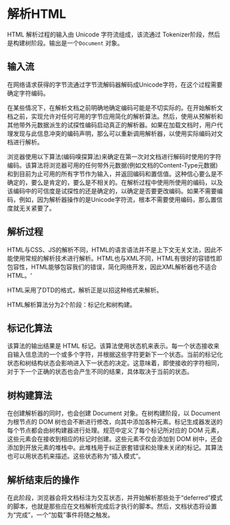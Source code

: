 # 解析HTML

HTML 解析过程的输入由 Unicode 字符流组成，该流通过 Tokenizer阶段，然后是构建树阶段。输出是一个`Document` 对象。

## 输入流

在网络请求获得的字节流通过字节流解码器解码成Unicode字符，在这个过程需要确定字符编码。

在某些情况下，在解析文档之前明确地确定编码可能是不切实际的。在开始解析文档之前，实现允许对任何可用的字节应用简化的解析算法。然后，使用从预解析和其他带外元数据派生的试探性编码启动真正的解析器。如果在加载文档时，用户代理发现与此信息冲突的编码声明，那么可以重新调用解析器，以使用实际编码对文档进行解析。

浏览器使用以下算法(编码嗅探算法)来确定在第一次对文档进行解码时使用的字符编码。该算法将浏览器可用的任何带外元数据(例如文档的Content-Type元数据)和到目前为止可用的所有字节作为输入，并返回编码和置信值。这种信心要么是不确定的，要么是肯定的，要么是不相关的。在解析过程中使用所使用的编码，以及该编码中的可信度是试探性的还是确定的，以确定是否要更改编码。如果不需要编码，例如，因为解析器操作的是Unicode字符流，根本不需要使用编码，那么置信度就无关紧要了。

## 解析过程

HTML与CSS、JS的解析不同，HTML的语言语法并不是上下文无关文法，因此不能使用常规的解析技术进行解析。HTML也与XML不同，HTML有很好的容错性即包容性，HTML能够包容我们的错误，简化网络开发，因此XML解析器也不适合HTML。‘

HTML采用了DTD的格式，解析正是以招这种格式来解析。

HTML解析算法分为2个阶段：标记化和树构建。

## 标记化算法

该算法的输出结果是 HTML 标记。该算法使用状态机来表示。每一个状态接收来自输入信息流的一个或多个字符，并根据这些字符更新下一个状态。当前的标记化状态和树结构状态会影响进入下一状态的决定。这意味着，即使接收的字符相同，对于下一个正确的状态也会产生不同的结果，具体取决于当前的状态。

## 树构建算法

在创建解析器的同时，也会创建 Document 对象。在树构建阶段，以 Document 为根节点的 DOM 树也会不断进行修改，向其中添加各种元素。标记生成器发送的每个节点都会由树构建器进行处理。规范中定义了每个标记所对应的 DOM 元素，这些元素会在接收到相应的标记时创建。这些元素不仅会添加到 DOM 树中，还会添加到开放元素的堆栈中。此堆栈用于纠正嵌套错误和处理未关闭的标记。其算法也可以用状态机来描述。这些状态称为“插入模式”。

## 解析结束后的操作

在此阶段，浏览器会将文档标注为交互状态，并开始解析那些处于“deferred”模式的脚本，也就是那些应在文档解析完成后才执行的脚本。然后，文档状态将设置为“完成”，一个“加载”事件将随之触发。